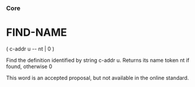 ### Core

# FIND-NAME

 ( c-addr u -- nt | 0 )
 
 Find the definition identified by string c-addr u. Returns its name token nt if found, otherwise 0
 
 This word is an accepted proposal, but not available in the online standard.
 